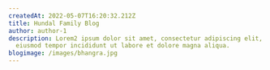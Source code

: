 ```yaml
---
createdAt: 2022-05-07T16:20:32.212Z
title: Hundal Family Blog
author: author-1
description: Lorem2 ipsum dolor sit amet, consectetur adipiscing elit, sed do
  eiusmod tempor incididunt ut labore et dolore magna aliqua.
blogimage: /images/bhangra.jpg
---
```

